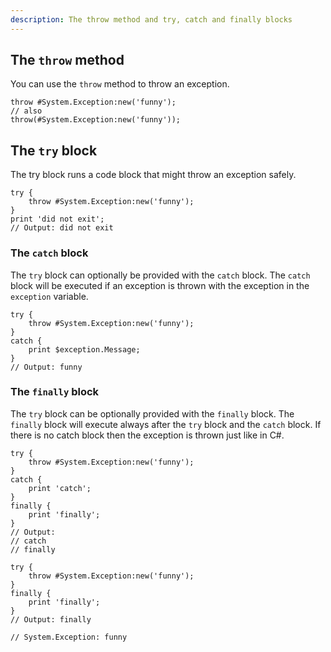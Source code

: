 ```yaml
---
description: The throw method and try, catch and finally blocks
---
```


## The `throw` method
You can use the `throw` method to throw an exception.
```rcaron
throw #System.Exception:new('funny');
// also
throw(#System.Exception:new('funny'));
```
## The `try` block
The try block runs a code block that might throw an exception safely.
```rcaron
try {
    throw #System.Exception:new('funny');
}
print 'did not exit';
// Output: did not exit
```
### The `catch` block
The `try` block can optionally be provided with the `catch` block. The `catch` block will be executed if an exception is thrown with the exception in the `exception` variable.
```rcaron
try {
    throw #System.Exception:new('funny');
}
catch {
    print $exception.Message;
}
// Output: funny
```
### The `finally` block
The `try` block can be optionally provided with the `finally` block. The `finally` block will execute always after the `try` block and the `catch` block. If there is no catch block then the exception is thrown just like in C#.
```rcaron
try {
    throw #System.Exception:new('funny');
}
catch {
    print 'catch';
}
finally {
    print 'finally';
}
// Output:
// catch
// finally

try {
    throw #System.Exception:new('funny');
}
finally {
    print 'finally';
}
// Output: finally

// System.Exception: funny
```
